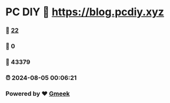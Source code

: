# PC DIY :link: https://blog.pcdiy.xyz 
### :page_facing_up: [22](https://blog.pcdiy.xyz/tag.html) 
### :speech_balloon: 0 
### :hibiscus: 43379 
### :alarm_clock: 2024-08-05 00:06:21 
### Powered by :heart: [Gmeek](https://github.com/Meekdai/Gmeek)
